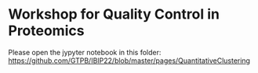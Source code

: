 # Workshop for Quality Control in Proteomics

Please open the jypyter notebook in this folder:
https://github.com/GTPB/IBIP22/blob/master/pages/QuantitativeClustering

